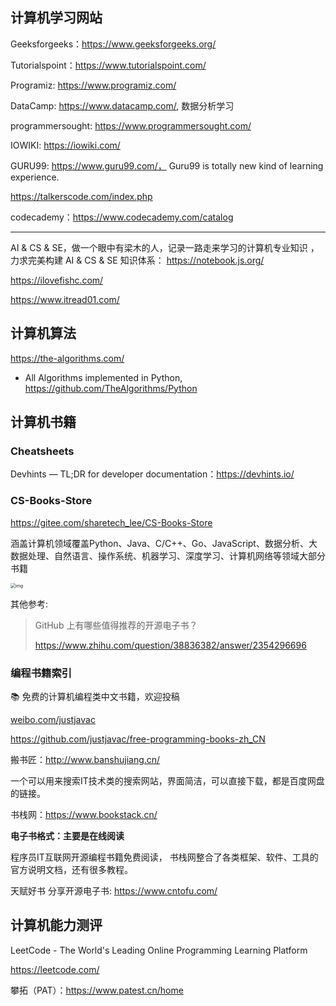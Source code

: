 ## 计算机学习网站

Geeksforgeeks：https://www.geeksforgeeks.org/

Tutorialspoint：https://www.tutorialspoint.com/

Programiz: https://www.programiz.com/

DataCamp: https://www.datacamp.com/, 数据分析学习

programmersought: https://www.programmersought.com/

IOWIKI: https://iowiki.com/

GURU99: https://www.guru99.com/， Guru99 is totally new kind of learning experience.

https://talkerscode.com/index.php

codecademy：https://www.codecademy.com/catalog

---------

AI & CS & SE，做一个眼中有梁木的人，记录一路走来学习的计算机专业知识 ，力求完美构建 AI & CS & SE 知识体系： https://notebook.js.org/

https://ilovefishc.com/

https://www.itread01.com/

## 计算机算法

https://the-algorithms.com/  

- All Algorithms implemented in Python, https://github.com/TheAlgorithms/Python


## 计算机书籍


### Cheatsheets

Devhints — TL;DR for developer documentation：https://devhints.io/

### CS-Books-Store

https://gitee.com/sharetech_lee/CS-Books-Store

涵盖计算机领域覆盖Python、Java、C/C++、Go、JavaScript、数据分析、大数据处理、自然语言、操作系统、机器学习、深度学习、计算机网络等领域大部分书籍

<img src="https://picx.zhimg.com/50/v2-5f7dc41762ab81a36cd336ecab430521_720w.jpg?source=1940ef5c" alt="img" style="zoom:50%;" />


其他参考:

> GitHub 上有哪些值得推荐的开源电子书？
>
> https://www.zhihu.com/question/38836382/answer/2354296696

### 编程书籍索引

📚 免费的计算机编程类中文书籍，欢迎投稿

[weibo.com/justjavac](http://weibo.com/justjavac)

https://github.com/justjavac/free-programming-books-zh_CN


搬书匠：http://www.banshujiang.cn/

一个可以用来搜索IT技术类的搜索网站，界面简洁，可以直接下载，都是百度网盘的链接。

书栈网：https://www.bookstack.cn/

**电子书格式：主要是在线阅读**

程序员IT互联网开源编程书籍免费阅读， 书栈网整合了各类框架、软件、工具的官方说明文档，还有很多教程。

天赋好书 分享开源电子书: https://www.cntofu.com/

## 计算机能力测评

LeetCode - The World's Leading Online Programming Learning Platform

https://leetcode.com/

攀拓（PAT）：https://www.patest.cn/home